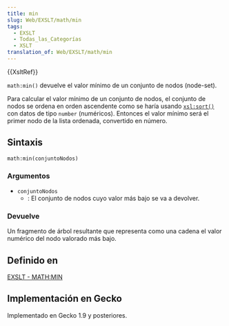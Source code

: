 ```yaml
---
title: min
slug: Web/EXSLT/math/min
tags:
  - EXSLT
  - Todas_las_Categorías
  - XSLT
translation_of: Web/EXSLT/math/min
---
```

{{XsltRef}}

`math:min()` devuelve el valor mínimo de un conjunto de nodos (node-set).

Para calcular el valor mínimo de un conjunto de nodos, el conjunto de nodos se ordena en orden ascendente como se haría usando [`xsl:sort()`](es/XSLT/sort) con datos de tipo `number` (numéricos). Entonces el valor mínimo será el primer nodo de la lista ordenada, convertido en número.

## Sintaxis

    math:min(conjuntoNodos)

### Argumentos

- `conjuntoNodos`
  - : El conjunto de nodos cuyo valor más bajo se va a devolver.

### Devuelve

Un fragmento de árbol resultante que representa como una cadena el valor numérico del nodo valorado más bajo.

## Definido en

[EXSLT - MATH:MIN](http://www.exslt.org/math/functions/min/index.html)

## Implementación en Gecko

Implementado en Gecko 1.9 y posteriores.
